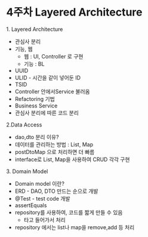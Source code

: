 # 4주차 Layered Architecture

1\. Layered Architecture

* 관심사 분리
* 기능, 웹
  * 웹 : UI, Controller 로 구현
  * 기능 : BL
* UUID
* ULID - 시간을  같이 넣어둔 ID
* TSID
* Controller 안에서Service 불러옴
* Refactoring 기법
* Business Service
* 관심사 분리에 따른 코드 분리

2.Data Access

* dao,dto 분리 이유?
* 데이터를 관리하는 방법 : List, Map
* postDtoMap 으로 처리하면 더 빠름
* interface로 List, Map을 사용하여 CRUD 각각 구현



3\. Domain Model

* Domain model 이란?
* ERD - DAO, DTO 만드는 순으로 개발
* @Test - test code 개발
* assertEquals
* repository를 사용하여, 코드를 짧게 만들 수 있음
  * 타고 들어가서 처리
* repository 에서는 list나 map을 remove,add 등 처리



